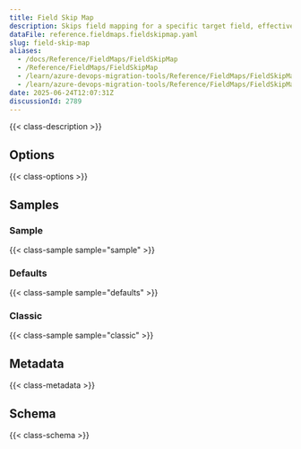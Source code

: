 ```yaml
---
title: Field Skip Map
description: Skips field mapping for a specific target field, effectively leaving the field unchanged during migration.
dataFile: reference.fieldmaps.fieldskipmap.yaml
slug: field-skip-map
aliases:
  - /docs/Reference/FieldMaps/FieldSkipMap
  - /Reference/FieldMaps/FieldSkipMap
  - /learn/azure-devops-migration-tools/Reference/FieldMaps/FieldSkipMap
  - /learn/azure-devops-migration-tools/Reference/FieldMaps/FieldSkipMap/index.md
date: 2025-06-24T12:07:31Z
discussionId: 2789
---
```


{{< class-description >}}

## Options

{{< class-options >}}

## Samples

### Sample

{{< class-sample sample="sample" >}}

### Defaults

{{< class-sample sample="defaults" >}}

### Classic

{{< class-sample sample="classic" >}}

## Metadata

{{< class-metadata >}}

## Schema

{{< class-schema >}}
